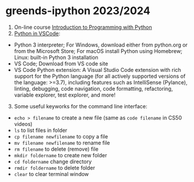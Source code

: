 # greends-ipython 2023/2024

1. On-line course [Introduction to Programming with Python](https://cs50.harvard.edu/python/2022/)
2. [Python in VSCode](https://code.visualstudio.com/docs/python/python-tutorial):
  * Python 3 interpreter; For Windows, download either from python.org or from the Microsoft Store; For macOS install Python using Homebrew; Linux: built-in Python 3 installation
  * VS Code; Download from VS code site
  * VS Code Python extension: A Visual Studio Code extension with rich support for the Python language (for all actively supported versions of the language: >=3.7), including features such as IntelliSense (Pylance), linting, debugging, code navigation, code formatting, refactoring, variable explorer, test explorer, and more!
    
3. Some useful keyworks for the command line interface:
* `echo > filename` to create a new file (same as `code filename` in CS50 videos)
* `ls` to list files in folder
* `cp filename newfilename` to copy a file
* `mv filename newfilename` to rename file
* `rm filename` to delete (remove) file
* `mkdir foldername` to create new folder
* `cd foldername` change directory
* `rmdir foldername` to delete folder
* `clear` to clear terminal window
